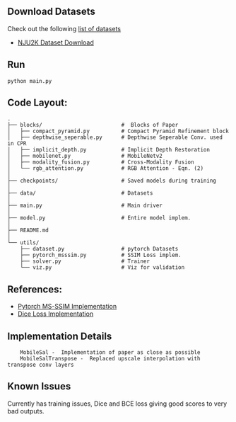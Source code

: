 


## Download Datasets
Check out the following [list of datasets](https://github.com/taozh2017/RGBD-SODsurvey#datasets)

* [NJU2K Dataset Download](https://paperswithcode.com/dataset/nju2k)

## Run

```
python main.py
```

## Code Layout:
```
.
├── blocks/                         #  Blocks of Paper
│   ├── compact_pyramid.py          # Compact Pyramid Refinement block
│   ├── depthwise_seperable.py      # Depthwise Seperable Conv. used in CPR
│   ├── implicit_depth.py           # Implicit Depth Restoration
│   ├── mobilenet.py                # MobileNetv2
│   ├── modality_fusion.py          # Cross-Modality Fusion 
│   └── rgb_attention.py            # RGB Attention - Eqn. (2)
│
├── checkpoints/                    # Saved models during training
│
├── data/                           # Datasets
│
├── main.py                         # Main driver 
│
├── model.py                        # Entire model implem.
│
├── README.md
│
└── utils/                          
    ├── dataset.py                  # pytorch Datasets
    ├── pytorch_msssim.py           # SSIM Loss implem.
    ├── solver.py                   # Trainer
    └── viz.py                      # Viz for validation

```
## References:

* [Pytorch MS-SSIM Implementation](https://github.com/VainF/pytorch-msssim)
* [Dice Loss Implementation](https://www.kaggle.com/bigironsphere/loss-function-library-keras-pytorch)


## Implementation Details

```
    MobileSal -  Implementation of paper as close as possible
    MobileSalTranspose -  Replaced upscale interpolation with transpose conv layers 
```

## Known Issues

Currently has training issues, Dice and BCE loss giving good scores to very bad outputs.
